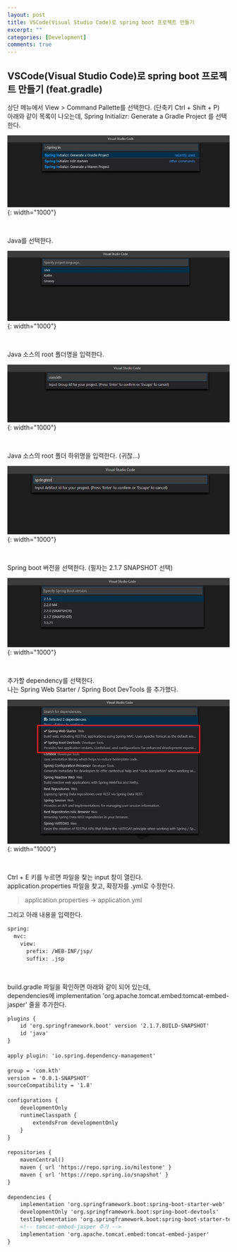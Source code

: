 ```yaml
---
layout: post
title: VSCode(Visual Studio Code)로 spring boot 프로젝트 만들기
excerpt: ""
categories: [Development]
comments: true
---
```


## VSCode(Visual Studio Code)로 spring boot 프로젝트 만들기 (feat.gradle)

상단 메뉴에서 View > Command Pallette를 선택한다. (단축키 Ctrl + Shift + P)  
아래와 같이 목록이 나오는데, Spring Initializr: Generate a Gradle Project 를 선택한다.

  ![Smithsonian Image](/img/2019/190725/1.command_palette.jpg){: width="1000"}

<br/>

Java를 선택한다.

  ![Smithsonian Image](/img/2019/190725/2.java.jpg){: width="1000"}

<br/>

Java 소스의 root 폴더명을 입력한다.

  ![Smithsonian Image](/img/2019/190725/3.name.jpg){: width="1000"}

<br/>

Java 소스의 root 폴더 하위명을 입력한다. (귀찮...)

  ![Smithsonian Image](/img/2019/190725/4.project_name.jpg){: width="1000"}

<br/>

Spring boot 버전을 선택한다. (필자는 2.1.7 SNAPSHOT 선택)

  ![Smithsonian Image](/img/2019/190725/5.boot_version.jpg){: width="1000"}

<br/>

추가할 dependency를 선택한다.  
나는 Spring Web Starter / Spring Boot DevTools 를 추가했다.

  ![Smithsonian Image](/img/2019/190725/6.dependencies.jpg){: width="1000"}

<br/>

Ctrl + E 키를 누르면 파일을 찾는 input 창이 열린다.  
application.properties 파일을 찾고, 확장자를 .yml로 수정한다.  
 > application.properties -> application.yml  

그리고 아래 내용을 입력한다.
```bash
spring:
  mvc:
    view:
      prefix: /WEB-INF/jsp/
      suffix: .jsp
```

<br/>

build.gradle 파일을 확인하면 아래와 같이 되어 있는데,  
dependencies에 implementation 'org.apache.tomcat.embed:tomcat-embed-jasper' 줄을 추가한다.

```xml
plugins {
	id 'org.springframework.boot' version '2.1.7.BUILD-SNAPSHOT'
	id 'java'
}

apply plugin: 'io.spring.dependency-management'

group = 'com.kth'
version = '0.0.1-SNAPSHOT'
sourceCompatibility = '1.8'

configurations {
	developmentOnly
	runtimeClasspath {
		extendsFrom developmentOnly
	}
}

repositories {
	mavenCentral()
	maven { url 'https://repo.spring.io/milestone' }
	maven { url 'https://repo.spring.io/snapshot' }
}

dependencies {
	implementation 'org.springframework.boot:spring-boot-starter-web'
	developmentOnly 'org.springframework.boot:spring-boot-devtools'
	testImplementation 'org.springframework.boot:spring-boot-starter-test'
	<!-- tomcat-embed-jasper 추가 -->
	implementation 'org.apache.tomcat.embed:tomcat-embed-jasper'	
}
```

